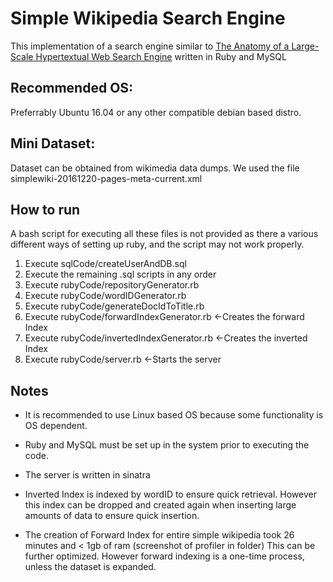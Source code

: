 # Simple Wikipedia Search Engine
This implementation of a search engine similar to [The Anatomy of a Large-Scale Hypertextual Web Search Engine](http://infolab.stanford.edu/~backrub/google.html) written in Ruby and MySQL
## Recommended OS:
Preferrably Ubuntu 16.04 or any other compatible debian based distro.

## Mini Dataset:
Dataset can be obtained from wikimedia data dumps.
We used the file simplewiki-20161220-pages-meta-current.xml

## How to run
A bash script for executing all these files is not provided as there a various different ways of setting up ruby, and the script may not work properly.
1. Execute sqlCode/createUserAndDB.sql
2. Execute the remaining .sql scripts in any order
3. Execute rubyCode/repositoryGenerator.rb
4. Execute rubyCode/wordIDGenerator.rb
5. Execute rubyCode/generateDocIdToTitle.rb
6. Execute rubyCode/forwardIndexGenerator.rb    	<-Creates the forward Index
7. Execute rubyCode/invertedIndexGenerator.rb   	<-Creates the inverted Index
8. Execute rubyCode/server.rb                     <-Starts the server

## Notes
* It is recommended to use Linux based OS because some functionality is OS dependent.

* Ruby and MySQL must be set up in the system prior to executing the code.

* The server is written in sinatra

* Inverted Index is indexed by wordID to ensure quick retrieval. However
this index can be dropped and created again when inserting large amounts of 
data to ensure quick insertion.

* The creation of Forward Index for entire simple wikipedia took 26 minutes and < 1gb of ram (screenshot of profiler in folder)
This can be further optimized. However forward indexing is a one-time process, unless the dataset is expanded.
